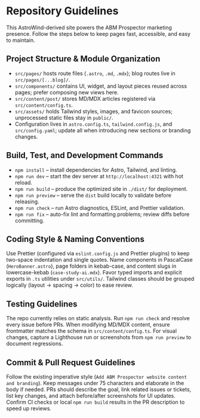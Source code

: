 # Repository Guidelines

This AstroWind-derived site powers the ABM Prospector marketing presence. Follow the steps below to keep pages fast, accessible, and easy to maintain.

## Project Structure & Module Organization
- `src/pages/` hosts route files (`.astro`, `.md`, `.mdx`); blog routes live in `src/pages/[...blog]/`.
- `src/components/` contains UI, widget, and layout pieces reused across pages; prefer composing new views here.
- `src/content/post/` stores MD/MDX articles registered via `src/content/config.ts`.
- `src/assets/` holds Tailwind styles, images, and favicon sources; unprocessed static files stay in `public/`.
- Configuration lives in `astro.config.ts`, `tailwind.config.js`, and `src/config.yaml`; update all when introducing new sections or branding changes.

## Build, Test, and Development Commands
- `npm install` – install dependencies for Astro, Tailwind, and linting.
- `npm run dev` – start the dev server at `http://localhost:4321` with hot reload.
- `npm run build` – produce the optimized site in `./dist/` for deployment.
- `npm run preview` – serve the `dist` build locally to validate before releasing.
- `npm run check` – run Astro diagnostics, ESLint, and Prettier validation.
- `npm run fix` – auto-fix lint and formatting problems; review diffs before committing.

## Coding Style & Naming Conventions
Use Prettier (configured via `eslint.config.js` and Prettier plugins) to keep two-space indentation and single quotes. Name components in PascalCase (`HeroBanner.astro`), page folders in kebab-case, and content slugs in lowercase-kebab (`case-study-ai.mdx`). Favor typed imports and explicit exports in `.ts` utilities under `src/utils/`. Tailwind classes should be grouped logically (layout → spacing → color) to ease review.

## Testing Guidelines
The repo currently relies on static analysis. Run `npm run check` and resolve every issue before PRs. When modifying MD/MDX content, ensure frontmatter matches the schema in `src/content/config.ts`. For visual changes, capture a Lighthouse run or screenshots from `npm run preview` to document regressions.

## Commit & Pull Request Guidelines
Follow the existing imperative style (`Add ABM Prospector website content and branding`). Keep messages under 75 characters and elaborate in the body if needed. PRs should describe the goal, link related issues or tickets, list key changes, and attach before/after screenshots for UI updates. Confirm CI checks or local `npm run build` results in the PR description to speed up reviews.
